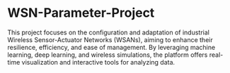 # WSN-Parameter-Project
This project focuses on the configuration and adaptation of industrial Wireless Sensor-Actuator Networks (WSANs), aiming to enhance their resilience, efficiency, and ease of management. By leveraging machine learning, deep learning, and wireless simulations, the platform offers real-time visualization and interactive tools for analyzing data.
